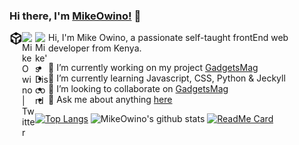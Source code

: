 ### Hi there, I'm [MikeOwino!](https://mikeowino.com) 👋

<a href="https://codesandbox.io/u/mikeeowino">
  <img align="left" alt="Mike Owino | CodeSandbox" width="20px" src="https://raw.githubusercontent.com/anuraghazra/anuraghazra/master/assets/codesandbox.svg" />
</a>
<a href="https://twitter.com/mikeeowino">
  <img align="left" alt="Mike Owino | Twitter" width="21px" src="https://raw.githubusercontent.com/anuraghazra/anuraghazra/master/assets/twitter.svg" />
</a>
<a href="https://discord.gg/VK4k3Br">
  <img align="left" alt="Mike's Discord" width="21px" src="https://raw.githubusercontent.com/anuraghazra/anuraghazra/master/assets/discord-round.svg" />
</a>

Hi, I'm Mike Owino, a passionate self-taught frontEnd web developer from Kenya.

- 🔭 I’m currently working on my project [GadgetsMag](https://github.com/gadgetsmag.github.io)
- 🌱 I’m currently learning Javascript, CSS,  Python & Jeckyll
- 👯 I’m looking to collaborate on [GadgetsMag](https://github.com/github.com/gadgetsmag.github.io)
- 💬 Ask me about anything [here](https://github.com/MikeOwino/MikeOwino/issues)

[![Top Langs](https://github-readme-stats.vercel.app/api/top-langs/?username=MikeOwino&layout=compact)](https://github.com/mikeowino/)
![MikeOwino's github stats](https://github-readme-stats.vercel.app/api?username=MikeOwino&count_private=true&show_icons=true&theme=highcontrast)
[![ReadMe Card](https://github-readme-stats.vercel.app/api/pin/?username=MikeOwino&repo=MikeOwino.github.io)](https://github.com/mikeowino/MikeOwino.github.io)

